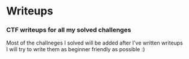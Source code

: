 # Writeups
### CTF writeups for all my solved challenges
Most of the challneges I solved will be added after I've written writeups  
I will try to write them as beginner friendly as possible :)
